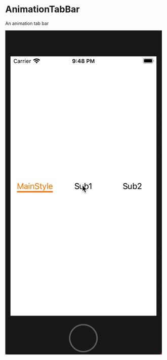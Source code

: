 # AnimationTabBar
An animation tab bar

![image](https://github.com/joseph-jo/AnimationTabBar/blob/main/demo.gif)
